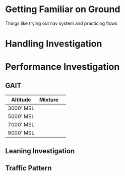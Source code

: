 # Getting Familiar on Ground
Things like trying out nav system and practicing flows 

# Handling Investigation


# Performance Investigation
## GAIT
| Altitude  | Mixture |     | 
| --------- | ------- | --- |
| 3000' MSL |         |     |
| 5000' MSL |         |     |
| 7000' MSL |         |     |
| 9000' MSL |         |     |

## Leaning Investigation

## Traffic Pattern